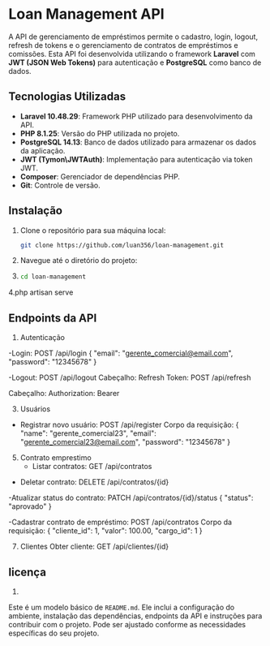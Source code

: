 # Loan Management API

A API de gerenciamento de empréstimos permite o cadastro, login, logout, refresh de tokens e o gerenciamento de contratos de empréstimos e comissões. Esta API foi desenvolvida utilizando o framework **Laravel** com **JWT (JSON Web Tokens)** para autenticação e **PostgreSQL** como banco de dados.

## Tecnologias Utilizadas

- **Laravel 10.48.29**: Framework PHP utilizado para desenvolvimento da API.
- **PHP 8.1.25**: Versão do PHP utilizada no projeto.
- **PostgreSQL 14.13**: Banco de dados utilizado para armazenar os dados da aplicação.
- **JWT (Tymon\JWTAuth)**: Implementação para autenticação via token JWT.
- **Composer**: Gerenciador de dependências PHP.
- **Git**: Controle de versão.

## Instalação

1. Clone o repositório para sua máquina local:

   ```bash
   git clone https://github.com/luan356/loan-management.git
2. Navegue até o diretório do projeto:
3. ```bash
   cd loan-management
4.php artisan serve

## Endpoints da API

1. Autenticação

-Login: POST /api/login
        {
  "email": "gerente_comercial@email.com",
  "password": "12345678"
}

-Logout: POST /api/logout
    Cabeçalho:
    Refresh Token: POST /api/refresh

Cabeçalho:
    Authorization: Bearer <token>


  
3. Usuários
 -  Registrar novo usuário: POST /api/register
        Corpo da requisição:
            {
          "name": "gerente_comercial23",
          "email": "gerente_comercial23@email.com",
          "password": "12345678"
        }
 


5. Contrato emprestimo
   - Listar contratos: GET /api/contratos
- Deletar contrato: DELETE /api/contratos/{id}


-Atualizar status do contrato: PATCH /api/contratos/{id}/status
    {
  "status": "aprovado"
    }

-Cadastrar contrato de empréstimo: POST /api/contratos
Corpo da requisição:
{
  "cliente_id": 1,
  "valor": 100.00,
  "cargo_id": 1
}

7. Clientes
Obter cliente: GET /api/clientes/{id}




## licença 
1. 
Este é um modelo básico de `README.md`. Ele inclui a configuração do ambiente, instalação das dependências, endpoints da API e instruções para contribuir com o projeto. Pode ser ajustado conforme as necessidades específicas do seu projeto.
